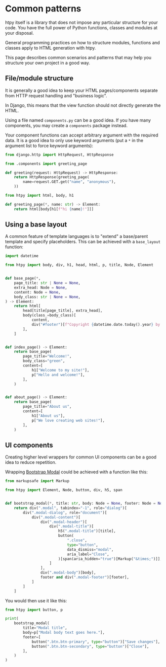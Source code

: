 # Common patterns

htpy itself is a library that does not impose any particular structure for your
code. You have the full power of Python
functions, classes and modules at your disposal.

General programming practices on how to structure modules, functions and classes apply to HTML generation with htpy.

This page describes common scenarios and patterns that may help you structure
your own project in a good way.

## File/module structure

It is generally a good idea to keep your HTML pages/components separate from HTTP request handling and "business logic".

In Django, this means that the view function should not directly generate the
HTML.

Using a file named `components.py` can be a good idea. If you have many
components, you may create a `components` package instead.

Your component functions can accept arbitrary argument with the required data.
It is a good idea to only use keyword arguments (put a `*` in the argument list
to force keyword arguments):

```py title="views.py"
from django.http import HttpRequest, HttpResponse

from .components import greeting_page

def greeting(request: HttpRequest) -> HttpResponse:
    return HttpResponse(greeting_page(
        name=request.GET.get("name", "anonymous"),
    ))
```

```py title="components.py"
from htpy import html, body, h1

def greeting_page(*, name: str) -> Element:
    return html[body[h1[f"hi {name}!"]]]
```

## Using a base layout

A common feature of template languages is to "extend" a base/parent template and specify placeholders. This can be achieved with a `base_layout` function:

```py title="components.py"
import datetime

from htpy import body, div, h1, head, html, p, title, Node, Element


def base_page(*,
    page_title: str | None = None,
    extra_head: Node = None,
    content: Node = None,
    body_class: str | None = None,
) -> Element:
    return html[
        head[title[page_title], extra_head],
        body(class_=body_class)[
            content,
            div("#footer")[f"Copyright {datetime.date.today().year} by Foo Inc."],
        ],
    ]


def index_page() -> Element:
    return base_page(
        page_title="Welcome!",
        body_class="green",
        content=[
            h1["Welcome to my site!"],
            p["Hello and welcome!"],
        ],
    )


def about_page() -> Element:
    return base_page(
        page_title="About us",
        content=[
            h1["About us"],
            p["We love creating web sites!"],
        ],
    )

```

## UI components

Creating higher level wrappers for common UI components can be a good idea to reduce repetition.

Wrapping [Bootstrap Modal](https://getbootstrap.com/docs/4.0/components/modal/) could be achieved with a function like this:

```py title="Creating wrapper for Bootstrap Modal"
from markupsafe import Markup

from htpy import Element, Node, button, div, h5, span


def bootstrap_modal(*, title: str, body: Node = None, footer: Node = None) -> Element:
    return div(".modal", tabindex="-1", role="dialog")[
        div(".modal-dialog", role="document")[
            div(".modal-content")[
                div(".modal-header")[
                    div(".modal-title")[
                        h5(".modal-title")[title],
                        button(
                            ".close",
                            type="button",
                            data_dismiss="modal",
                            aria_label="Close",
                        )[span(aria_hidden="true")[Markup("&times;")]],
                    ]
                ],
                div(".modal-body")[body],
                footer and div(".modal-footer")[footer],
            ]
        ]
    ]
```

You would then use it like this:

```py
from htpy import button, p

print(
    bootstrap_modal(
        title="Modal title",
        body=p["Modal body text goes here."],
        footer=[
            button(".btn.btn-primary", type="button")["Save changes"],
            button(".btn.btn-secondary", type="button")["Close"],
        ],
    )
)
```
